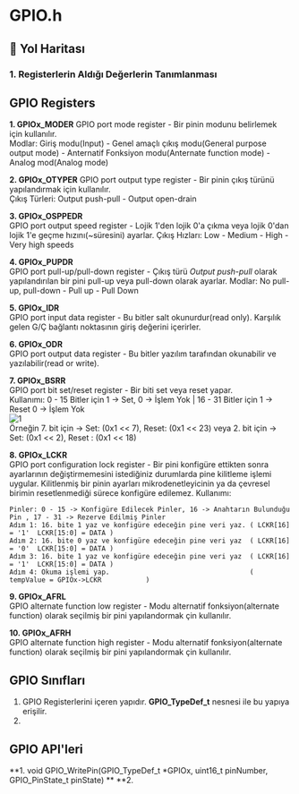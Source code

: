 # GPIO.h  
## :dart: Yol Haritası
### 1. Registerlerin Aldığı Değerlerin Tanımlanması 


## GPIO Registers 

**1. GPIOx_MODER**
GPIO port mode register - Bir pinin modunu belirlemek için kullanılır.         
Modlar: Giriş modu(Input) - Genel amaçlı çıkış modu(General purpose output mode) - Anternatif Fonksiyon modu(Anternate function mode) - Analog mod(Analog mode)    

**2. GPIOx_OTYPER**
GPIO port output type register - Bir pinin çıkış türünü yapılandırmak için kullanılır.              
Çıkış Türleri: Output push-pull - Output open-drain           

**3. GPIOx_OSPPEDR**               
GPIO port output speed register - Lojik 1'den lojik 0'a çıkma veya lojik 0'dan lojik 1'e geçme hızını(~süresini) ayarlar. 
Çıkış Hızları: Low - Medium - High -  Very high speeds

**4. GPIOx_PUPDR**              
GPIO port pull-up/pull-down register - Çıkış türü _Output push-pull_ olarak yapılandırılan bir pini pull-up veya pull-down olarak ayarlar.
Modlar: No pull-up, pull-down - Pull up - Pull Down 

**5. GPIOx_IDR**            
GPIO port input data register - Bu bitler salt okunurdur(read only). Karşılık gelen G/Ç bağlantı noktasının giriş değerini içerirler.

**6. GPIOx_ODR**              
GPIO port output data register - Bu bitler yazılım tarafından okunabilir ve yazılabilir(read or write).

**7. GPIOx_BSRR**                   
GPIO port bit set/reset register - Bir biti set veya reset yapar.                          
Kullanımı: 0 - 15 Bitler için 1 -> Set, 0 -> İşlem Yok | 16 - 31 Bitler için 1 -> Reset 0 -> İşlem Yok            
![1](https://user-images.githubusercontent.com/75627147/192131390-41c7c855-d730-48c9-9334-cccdb1071c2f.png)                    
Örneğin 7. bit için -> Set: (0x1 << 7), Reset: (0x1 << 23) veya 2. bit için -> Set: (0x1 << 2), Reset : (0x1 << 18)           

**8. GPIOx_LCKR**                         
GPIO port configuration lock register - Bir pini konfigüre ettikten sonra ayarlarının değiştirmemesini istediğiniz durumlarda pine kilitleme işlemi uygular. 
Kilitlenmiş bir pinin ayarları mikrodenetleyicinin ya da çevresel birimin resetlenmediği sürece konfigüre edilemez. Kullanımı:               
```
Pinler: 0 - 15 -> Konfigüre Edilecek Pinler, 16 -> Anahtarın Bulunduğu Pin , 17 - 31 -> Rezerve Edilmiş Pinler
Adım 1: 16. bite 1 yaz ve konfigüre edeceğin pine veri yaz. ( LCKR[16] = '1'  LCKR[15:0] = DATA )
Adım 2: 16. bite 0 yaz ve konfigüre edeceğin pine veri yaz  ( LCKR[16] = '0'  LCKR[15:0] = DATA )            
Adım 3: 16. bite 1 yaz ve konfigüre edeceğin pine veri yaz  ( LCKR[16] = '1'  LCKR[15:0] = DATA )              
Adım 4: Okuma işlemi yap.                                   ( tempValue = GPIOx->LCKR           )
```

**9. GPIOx_AFRL**           
GPIO alternate function low register - Modu alternatif fonksiyon(alternate function) olarak seçilmiş bir pini yapılandormak çin kullanılır. 

**10. GPIOx_AFRH**                         
GPIO alternate function high register - Modu alternatif fonksiyon(alternate function) olarak seçilmiş bir pini yapılandormak çin kullanılır. 


## GPIO Sınıfları 
1. GPIO Registerlerini içeren yapıdır. **GPIO_TypeDef_t** nesnesi ile bu yapıya erişilir.  
2. 

## GPIO API'leri
**1. void GPIO_WritePin(GPIO_TypeDef_t *GPIOx, uint16_t pinNumber, GPIO_PinState_t pinState) ** 
**2. 




